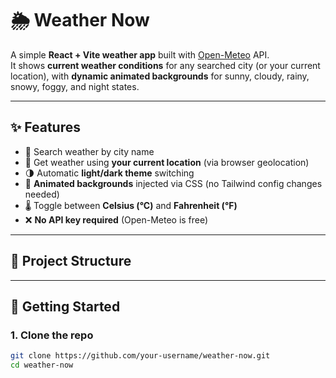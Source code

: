 # 🌦️ Weather Now

A simple **React + Vite weather app** built with [Open-Meteo](https://open-meteo.com/) API.  
It shows **current weather conditions** for any searched city (or your current location), with **dynamic animated backgrounds** for sunny, cloudy, rainy, snowy, foggy, and night states.

---

## ✨ Features

- 🔎 Search weather by city name
- 📍 Get weather using **your current location** (via browser geolocation)
- 🌗 Automatic **light/dark theme** switching
- 🌈 **Animated backgrounds** injected via CSS (no Tailwind config changes needed)
- 🌡️ Toggle between **Celsius (°C)** and **Fahrenheit (°F)**
- ❌ **No API key required** (Open-Meteo is free)

---

## 📂 Project Structure


---

## 🚀 Getting Started

### 1. Clone the repo
```bash
git clone https://github.com/your-username/weather-now.git
cd weather-now
